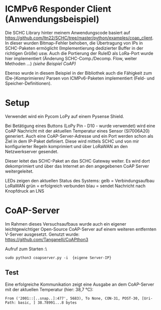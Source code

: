 ICMPv6 Responder Client (Anwendungsbeispiel)
===================

Die SCHC Library hinter meinem Anwendungscode basiert auf https://github.com/ltn22/SCHC/tree/master/python/examples/coap_client.
In dieser wurden Bitmap-Fehler behoben, die Übertragung von IPs in SCHC-Paketen ermöglicht (Implementierung dedizierter Buffer in der richtigen Größe) usw.
Auch die Portierung der RuleID als LoRa-Port wurde hier implementiert (Änderung SCHC-Comp./Decomp. Flow, weiter Methoden ...)
*(siehe Beispiel CoAP)*

Ebenso wurde in diesem Beispiel in der Bibliothek auch die Fähigkeit zum (De-)Komprimieren/ Parsen von ICMPv6-Paketen implementiert (Feld- und Speicher-Definitionen).



# Setup
Verwendet wird ein Pycom LoPy auf einem Pysense Shield.

Bei Betätigung eines Buttons (LoPy Pin - D10 - wurde verwendet) wird eine CoAP Nachricht mit der aktuellen Temperatur eines Sensor (SI7006A20) generiert. Auch eine CoAP-Server-Adresse und ein Port werden schon als Ziel in dem IP-Paket definiert.
Diese wird mittels SCHC und von mir konfigurierter Regeln komprimiert und über LoRaWAN an den Netzwerkserver gesendet.

Dieser leitet das SCHC-Paket an das SCHC Gateway weiter. Es wird dort dekomprimiert und über das Internet an den angegebenen CoAP Server weitergeleitet.

LEDs zeigen den aktuellen Status des Systems:
gelb = Verbindungsaufbau LoRaWAN
grün = erfolgreich verbunden
blau = sendet Nachricht nach Knopfdruck an LNS


# CoAP-Server
Im Rahmen dieses Versuchsaufbaus wurde auch ein eigener leichtgewichtiger Open-Source CoAP-Server auf einem weiteren entfernten V-Server ausgesetzt.
Genutzt wurde: https://github.com/Tanganelli/CoAPthon3

Aufruf zum Starten :\

```
sudo python3 coapserver.py -i  {eigene Server-IP}
```

## Test
Eine erfolgreiche Kommunikation zeigt eine Ausgabe an dem CoAP-Server mit der aktuellen Temperatur (hier: 38,7 °C):
```
From ('2001::[..snap..]:477', 5683), To None, CON-31, POST-30, [Uri-Path: basic, ] 38.78991...8 bytes
```